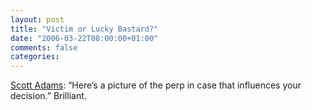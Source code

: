 ```yaml
---
layout: post
title: "Victim or Lucky Bastard?"
date: "2006-03-22T08:00:00+01:00"
comments: false
categories: 
---
```


<p><a href="http://dilbertblog.typepad.com/the_dilbert_blog/2006/03/victim_or_lucky.html" title="Victim or Lucky Bastard?">Scott Adams</a>: &#8220;Here&#8217;s a picture of the perp in case that influences your decision.&#8221; Brilliant.</p>


